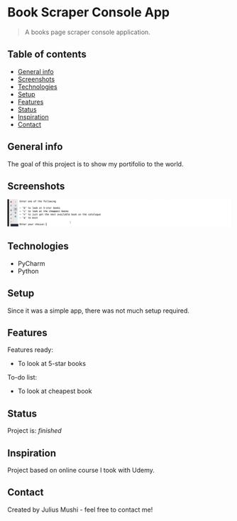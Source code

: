 # Book Scraper Console App
> A books page scraper console application.

## Table of contents
* [General info](#general-info)
* [Screenshots](#screenshots)
* [Technologies](#technologies)
* [Setup](#setup)
* [Features](#features)
* [Status](#status)
* [Inspiration](#inspiration)
* [Contact](#contact)

## General info
The goal of this project is to show my portifolio to the world.

## Screenshots
![Book Scraper](./BookScraper.PNG)

## Technologies
* PyCharm
* Python

## Setup
Since it was a simple app, there was not much setup required.

## Features
Features ready:
* To look at 5-star books

To-do list:
* To look at cheapest book

## Status
Project is: _finished_

## Inspiration
Project based on online course I took with Udemy.

## Contact
Created by Julius Mushi - feel free to contact me!
